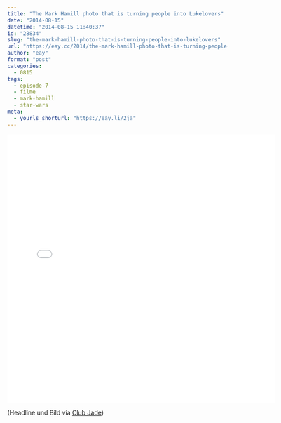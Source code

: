 ```yaml
---
title: "The Mark Hamill photo that is turning people into Lukelovers"
date: "2014-08-15"
datetime: "2014-08-15 11:40:37"
id: "28834"
slug: "the-mark-hamill-photo-that-is-turning-people-into-lukelovers"
url: "https://eay.cc/2014/the-mark-hamill-photo-that-is-turning-people-into-lukelovers/"
author: "eay"
format: "post"
categories:
  - 0815
tags:
  - episode-7
  - filme
  - mark-hamill
  - star-wars
meta:
  - yourls_shorturl: "https://eay.li/2ja"
---
```


<iframe src="//instagram.com/p/rpj5ckQ_7v/embed/" width="612" height="612" frameborder="0" scrolling="no" allowtransparency="true"></iframe>

(Headline und Bild via [Club Jade](http://clubjade.net/?p=60181))
